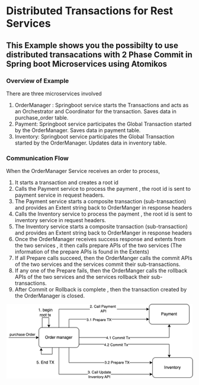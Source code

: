 # Distributed Transactions for Rest Services

## This Example shows you the possibilty to use distributed transacations with 2 Phase Commit in Spring boot Microservices using Atomikos

### Overview of Example

There are three microservices involved
1. OrderManager : Springboot service starts the Transactions and acts as an Orchestrator and Coordinator for the transaction. Saves data in purchase_order table.
2. Payment: Springboot service participates the Global Transaction started by the OrderManager. Saves data in payment table.
3. Inventory: Springboot service participates the Global Transaction started by the OrderManager. Updates data in inventory table.

### Communication Flow 

When the OrderManager Service receives an order to process, 
1. It starts a transaction and creates a root id
2. Calls the Payment service to process the payment , the root id is sent to payment service in request headers.
3. The Payment service starts a composite transaction (sub-transaction) and provides an Extent string back to OrderManger in response headers
4. Calls the Inventory service to process the payment , the root id is sent to inventory service in request headers.
5. The Inventory service starts a composite transaction (sub-transaction) and provides an Extent string back to OrderManger in response headers
6. Once the OrderManager receives success response and extents from the two services , it then calls prepare APIs of the two services (The information of the prepare APIs is found in the Extents)
7. If all Prepare calls succeed, then the OrderManger calls the commit APIs of the two services and the services commit their sub-transactions.
8. If any one of the Prepare fails, then the OrderManger calls the rollback APIs of the two services and the services rollback their sub-transactions.
9. After Commit or Rollback is complete , then the transaction created by the OrderManager is closed.

![communication flow](./overview.png?raw=true "Overview")
